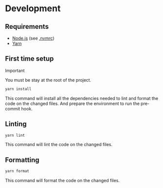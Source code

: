 # Development

## Requirements

- [Node.js](https://nodejs.org/en/) (see [.nvmrc](../../.nvmrc))
- [Yarn](https://yarnpkg.com/)

## First time setup

> [!IMPORTANT]
> You must be stay at the root of the project.

```bash
yarn install
```

This command will install all the dependencies needed to lint and format the code on the changed files. And prepare the environment to run the pre-commit hook.

## Linting

```bash
yarn lint
```

This command will lint the code on the changed files.

## Formatting

```bash
yarn format
```

This command will format the code on the changed files.
